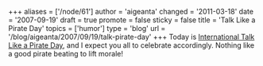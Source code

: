 +++
aliases = ['/node/61']
author = 'aigeanta'
changed = '2011-03-18'
date = '2007-09-19'
draft = true
promote = false
sticky = false
title = 'Talk Like a Pirate Day'
topics = ['humor']
type = 'blog'
url = '/blog/aigeanta/2007/09/19/talk-pirate-day'
+++
Today is <a href="http://en.wikipedia.org/wiki/International_Talk_Like_a_Pirate_Day">International Talk Like a Pirate Day</a>, and I expect you all to celebrate accordingly. Nothing like a good pirate beating to lift morale!

